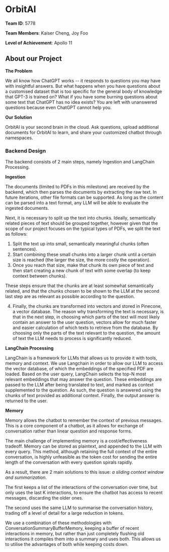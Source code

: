 

# OrbitAI

**Team ID**: 5778

**Team Members**:
Kaiser Cheng, Joy Foo

**Level of Achievement**: Apollo 11

## About our Project
**The Problem**

We all know how ChatGPT works -- it responds to questions you may have with insightful answers. But what happens when you have questions about a customised dataset that is too specific for the general body of knowledge that GPT-3 is trained on? What if you have some burning questions about some text that ChatGPT has no idea exists? You are left with unanswered questions because even ChatGPT cannot help you.

**Our Solution**

OrbitAI is your second brain in the cloud. 
Ask questions, upload additional documents for OrbitAI to learn,
and share your customized chatbot through namespaces.

### Backend Design

The backend consists of 2 main steps, namely Ingestion and LangChain Processing. 

**Ingestion**

The documents (limited to PDFs in this milestone) are received by the backend, which then parses the documents by extracting the raw text. 
In future iterations, other file formats can be supported. As long as the content can be parsed into a text format, any LLM will be able to evaluate the ingested documents. 

Next, it is necessary to split up the text into chunks.  Ideally, semantically related pieces of text should be grouped together, however given that the scope of our project focuses on the typical types of PDFs, we split the text as follows:
1. Split the text up into small, semantically meaningful chunks (often sentences).
2. Start combining these small chunks into a larger chunk until a certain size is reached (the larger the size, the more costly the operation).
3. Once you reach that size, make that chunk its own piece of text and then start creating a new chunk of text with some overlap (to keep context between chunks).

These steps ensure that the chunks are at least somewhat semantically related, and that the chunks chosen to be shown to the LLM at the second last step are as relevant as possible according to the question.

4. Finally, the chunks are transformed into vectors and stored in Pinecone, a vector database. The reason why transforming the text is necessary, is that in the next step, in choosing which parts of the text will most likely contain an answer to the user question, vectors allow for much faster and easier calculation of which texts to retrieve from the database. By choosing only the parts of the text relevant to the question, the amount of text the LLM needs to process is significantly reduced.


**LangChain Processing**

LangChain is a framework for LLMs that allows us to provide it with tools, memory and context. We use Langchain in order to allow our LLM to access the vector database, of which the embeddings of the specified PDF are loaded. Based on the user query, LangChain selects the top-N most relevant embeddings that may answer the question.  These embeddings are passed to the LLM after being translated to text, and marked as context supplemented to the question. As such, the question is answered using the chunks of text provided as additional context. Finally, the output answer is returned to the user. 

**Memory**

Memory allows the chatbot to remember the context of previous messages. This is a core component of a chatbot, as it allows for exchange of conversation rather than linear question and response forms. 

The main challenge of implementing memory is a cost/effectiveness tradeoff. Memory can be stored as plaintext, and appended to the LLM with every query. This method, although retaining the full context of the entire conversation, is highly unfeasible as the token cost for sending the entire length of the conversation with every question spirals rapidly. 

As a result, there are 2 main solutions to this issue: *a sliding context window and summarization*.

The first  keeps a list of the interactions of the conversation over time, but  only uses the last K interactions, to ensure the chatbot has access to recent messages, discarding the older ones. 

The second uses the same LLM to summarise the conversation history, trading off a level of detail for a large reduction in tokens.  

We use a combination of these methodologies with ConversationSummaryBufferMemory,  keeping a buffer of recent interactions in memory, but rather than just completely flushing old interactions it compiles them into a summary and uses both. This allows us to utilise the advantages of both while keeping costs down. 

